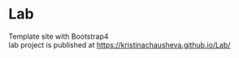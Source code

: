 # Lab
Template site with Bootstrap4\
lab project is published at https://kristinachausheva.github.io/Lab/
